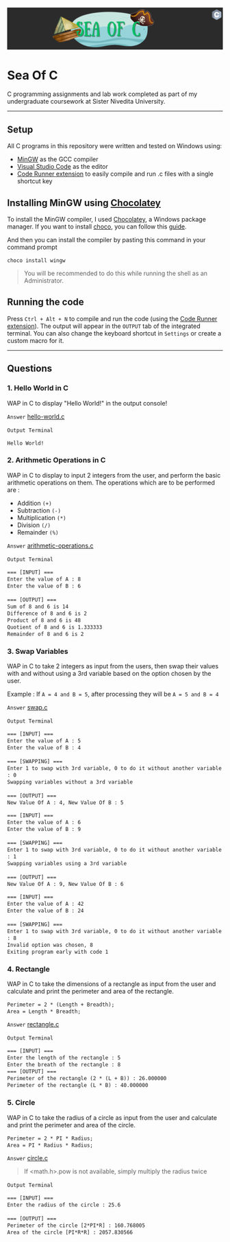 ![](.README/header.png)

# Sea Of C
C programming assignments and lab work completed as part of my undergraduate coursework at Sister Nivedita University. 

---

## Setup
All C programs in this repository were written and tested on Windows using:

- [MinGW](https://www.mingw-w64.org/) as the GCC compiler
- [Visual Studio Code](https://code.visualstudio.com/) as the editor
- [Code Runner extension](https://marketplace.visualstudio.com/items?itemName=formulahendry.code-runner) to easily compile and run .c files with a single shortcut key

## Installing MinGW using [Chocolatey](https://chocolatey.org/)
To install the MinGW compiler, I used [Chocolatey](https://chocolatey.org/), a Windows package manager. If you want to install [choco](https://chocolatey.org/), you can follow this [guide](https://chocolatey.org/install).

And then you can install the compiler by pasting this command in your command prompt  
```
choco install wingw
```
> You will be recommended to do this while running the shell as an Administrator.


## Running  the code
Press `Ctrl + Alt + N` to compile and run the code (using the [Code Runner extension](https://marketplace.visualstudio.com/items?itemName=formulahendry.code-runner)).
The output will appear in the `OUTPUT` tab of the integrated terminal. You can also change the keyboard shortcut in `Settings` or create a custom macro for it.

--- 

## Questions

### 1. Hello World in C
WAP in C to display "Hello World!" in the output console!

``Answer`` [hello-world.c](src/hello-world.c)


`Output Terminal`
```
Hello World!
```

### 2. Arithmetic Operations in C

WAP in C to display to input 2 integers from the user, and perform the basic arithmetic operations on them.
The operations which are to be performed are : 

- Addition `(+)`
- Subtraction `(-)`
- Multiplication `(*)`
- Division `(/)`
- Remainder `(%)`

``Answer`` [arithmetic-operations.c](src/arithmetic-operations.c)

`Output Terminal`
```
=== [INPUT] ===
Enter the value of A : 8
Enter the value of B : 6

=== [OUTPUT] ===
Sum of 8 and 6 is 14
Difference of 8 and 6 is 2
Product of 8 and 6 is 48
Quotient of 8 and 6 is 1.333333
Remainder of 8 and 6 is 2
```

### 3. Swap Variables
WAP in C to take 2 integers as input from the users, then swap their values with and without using a 3rd variable based on the option chosen by the user.

Example : If `A = 4 and B = 5`, after processing they will be `A = 5 and B = 4`

``Answer`` [swap.c](src/swap.c)

`Output Terminal`
```
=== [INPUT] === 
Enter the value of A : 5
Enter the value of B : 4

=== [SWAPPING] ===
Enter 1 to swap with 3rd variable, 0 to do it without another variable : 0
Swapping variables without a 3rd variable

=== [OUTPUT] ===
New Value Of A : 4, New Value Of B : 5
```

```
=== [INPUT] ===
Enter the value of A : 6
Enter the value of B : 9

=== [SWAPPING] ===
Enter 1 to swap with 3rd variable, 0 to do it without another variable : 1
Swapping variables using a 3rd variable

=== [OUTPUT] ===
New Value Of A : 9, New Value Of B : 6
```

```
=== [INPUT] === 
Enter the value of A : 42
Enter the value of B : 24

=== [SWAPPING] ===
Enter 1 to swap with 3rd variable, 0 to do it without another variable : 8
Invalid option was chosen, 8
Exiting program early with code 1
```

### 4. Rectangle 
WAP in C to take the dimensions of a rectangle as input from the user and calculate and print the perimeter and area of the rectangle.
```
Perimeter = 2 * (Length + Breadth);
Area = Length * Breadth;
```

``Answer`` [rectangle.c](src/rectangle.c)

`Output Terminal`
```
=== [INPUT] ===
Enter the length of the rectangle : 5
Enter the breath of the rectangle : 8 
=== [OUTPUT] ===
Perimeter of the rectangle (2 * (L + B)) : 26.000000
Perimeter of the rectangle (L * B) : 40.000000
```

### 5. Circle 
WAP in C to take the radius of a circle as input from the user and calculate and print the perimeter and area of the circle.
```
Perimeter = 2 * PI * Radius;
Area = PI * Radius * Radius;
```

``Answer`` [circle.c](src/circle.c)
> If <math.h>.pow is not available, simply multiply the radius twice

`Output Terminal`
```
=== [INPUT] ===
Enter the radius of the circle : 25.6

=== [OUTPUT] ===
Perimeter of the circle [2*PI*R] : 160.768005
Area of the circle [PI*R*R] : 2057.830566
```
